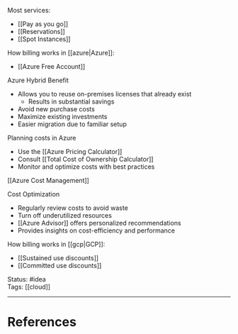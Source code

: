 Most services:  
- [[Pay as you go]]
- [[Reservations]]
- [[Spot Instances]]


How billing works in [[azure|Azure]]:  
- [[Azure Free Account]]




Azure Hybrid Benefit

- ﻿﻿Allows you to reuse on-premises licenses that already exist
	- ﻿﻿Results in substantial savings
- ﻿﻿Avoid new purchase costs
- ﻿﻿Maximize existing investments
- ﻿﻿Easier migration due to familiar setup

Planning costs in Azure

- ﻿﻿Use the [[Azure Pricing Calculator]]
- ﻿﻿Consult [[Total Cost of Ownership Calculator]]
- ﻿﻿Monitor and optimize costs with best practices



[[Azure Cost Management]]


Cost Optimization

- ﻿﻿Regularly review costs to avoid waste
- ﻿﻿Turn off underutilized resources
- ﻿﻿[[Azure Advisor]] offers personalized recommendations
- ﻿﻿Provides insights on cost-efficiency and performance

How billing works in [[gcp|GCP]]:  
- [[Sustained use discounts]]
- [[Committed use discounts]]

Status: #idea  
Tags: [[cloud]]  

---
# References